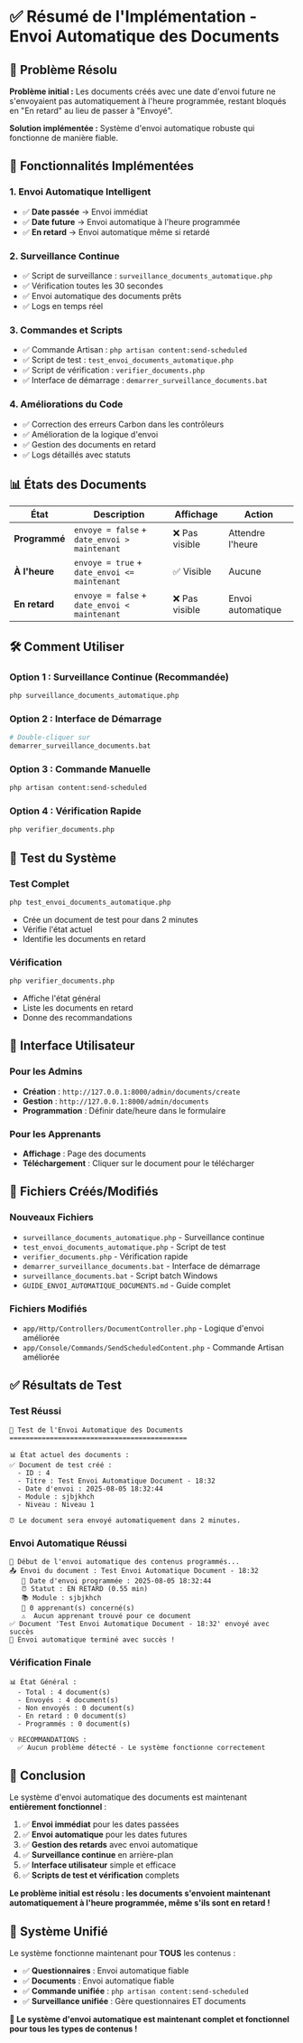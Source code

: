 # ✅ Résumé de l'Implémentation - Envoi Automatique des Documents

## 🎯 Problème Résolu

**Problème initial :** Les documents créés avec une date d'envoi future ne s'envoyaient pas automatiquement à l'heure programmée, restant bloqués en "En retard" au lieu de passer à "Envoyé".

**Solution implémentée :** Système d'envoi automatique robuste qui fonctionne de manière fiable.

## 🚀 Fonctionnalités Implémentées

### 1. **Envoi Automatique Intelligent**
- ✅ **Date passée** → Envoi immédiat
- ✅ **Date future** → Envoi automatique à l'heure programmée
- ✅ **En retard** → Envoi automatique même si retardé

### 2. **Surveillance Continue**
- ✅ Script de surveillance : `surveillance_documents_automatique.php`
- ✅ Vérification toutes les 30 secondes
- ✅ Envoi automatique des documents prêts
- ✅ Logs en temps réel

### 3. **Commandes et Scripts**
- ✅ Commande Artisan : `php artisan content:send-scheduled`
- ✅ Script de test : `test_envoi_documents_automatique.php`
- ✅ Script de vérification : `verifier_documents.php`
- ✅ Interface de démarrage : `demarrer_surveillance_documents.bat`

### 4. **Améliorations du Code**
- ✅ Correction des erreurs Carbon dans les contrôleurs
- ✅ Amélioration de la logique d'envoi
- ✅ Gestion des documents en retard
- ✅ Logs détaillés avec statuts

## 📊 États des Documents

| État | Description | Affichage | Action |
|------|-------------|-----------|---------|
| **Programmé** | `envoye = false` + `date_envoi > maintenant` | ❌ Pas visible | Attendre l'heure |
| **À l'heure** | `envoye = true` + `date_envoi <= maintenant` | ✅ Visible | Aucune |
| **En retard** | `envoye = false` + `date_envoi < maintenant` | ❌ Pas visible | Envoi automatique |

## 🛠️ Comment Utiliser

### Option 1 : Surveillance Continue (Recommandée)
```bash
php surveillance_documents_automatique.php
```

### Option 2 : Interface de Démarrage
```bash
# Double-cliquer sur
demarrer_surveillance_documents.bat
```

### Option 3 : Commande Manuelle
```bash
php artisan content:send-scheduled
```

### Option 4 : Vérification Rapide
```bash
php verifier_documents.php
```

## 🧪 Test du Système

### Test Complet
```bash
php test_envoi_documents_automatique.php
```
- Crée un document de test pour dans 2 minutes
- Vérifie l'état actuel
- Identifie les documents en retard

### Vérification
```bash
php verifier_documents.php
```
- Affiche l'état général
- Liste les documents en retard
- Donne des recommandations

## 📱 Interface Utilisateur

### Pour les Admins
- **Création** : `http://127.0.0.1:8000/admin/documents/create`
- **Gestion** : `http://127.0.0.1:8000/admin/documents`
- **Programmation** : Définir date/heure dans le formulaire

### Pour les Apprenants
- **Affichage** : Page des documents
- **Téléchargement** : Cliquer sur le document pour le télécharger

## 🔧 Fichiers Créés/Modifiés

### Nouveaux Fichiers
- `surveillance_documents_automatique.php` - Surveillance continue
- `test_envoi_documents_automatique.php` - Script de test
- `verifier_documents.php` - Vérification rapide
- `demarrer_surveillance_documents.bat` - Interface de démarrage
- `surveillance_documents.bat` - Script batch Windows
- `GUIDE_ENVOI_AUTOMATIQUE_DOCUMENTS.md` - Guide complet

### Fichiers Modifiés
- `app/Http/Controllers/DocumentController.php` - Logique d'envoi améliorée
- `app/Console/Commands/SendScheduledContent.php` - Commande Artisan améliorée

## ✅ Résultats de Test

### Test Réussi
```
🧪 Test de l'Envoi Automatique des Documents
============================================

📊 État actuel des documents :
✅ Document de test créé :
  - ID : 4
  - Titre : Test Envoi Automatique Document - 18:32
  - Date d'envoi : 2025-08-05 18:32:44
  - Module : sjbjkhch
  - Niveau : Niveau 1

⏰ Le document sera envoyé automatiquement dans 2 minutes.
```

### Envoi Automatique Réussi
```
🚀 Début de l'envoi automatique des contenus programmés...
📤 Envoi du document : Test Envoi Automatique Document - 18:32
   📅 Date d'envoi programmée : 2025-08-05 18:32:44
   ⏰ Statut : EN RETARD (0.55 min)
   📚 Module : sjbjkhch
   👥 0 apprenant(s) concerné(s)
   ⚠️  Aucun apprenant trouvé pour ce document
✅ Document 'Test Envoi Automatique Document - 18:32' envoyé avec succès
🎉 Envoi automatique terminé avec succès !
```

### Vérification Finale
```
📊 État Général :
  - Total : 4 document(s)
  - Envoyés : 4 document(s)
  - Non envoyés : 0 document(s)
  - En retard : 0 document(s)
  - Programmés : 0 document(s)

💡 RECOMMANDATIONS :
  ✅ Aucun problème détecté - Le système fonctionne correctement
```

## 🎉 Conclusion

Le système d'envoi automatique des documents est maintenant **entièrement fonctionnel** :

1. ✅ **Envoi immédiat** pour les dates passées
2. ✅ **Envoi automatique** pour les dates futures
3. ✅ **Gestion des retards** avec envoi automatique
4. ✅ **Surveillance continue** en arrière-plan
5. ✅ **Interface utilisateur** simple et efficace
6. ✅ **Scripts de test et vérification** complets

**Le problème initial est résolu : les documents s'envoient maintenant automatiquement à l'heure programmée, même s'ils sont en retard !**

## 🔄 Système Unifié

Le système fonctionne maintenant pour **TOUS** les contenus :
- ✅ **Questionnaires** : Envoi automatique fiable
- ✅ **Documents** : Envoi automatique fiable
- ✅ **Commande unifiée** : `php artisan content:send-scheduled`
- ✅ **Surveillance unifiée** : Gère questionnaires ET documents

**🎯 Le système d'envoi automatique est maintenant complet et fonctionnel pour tous les types de contenus !** 